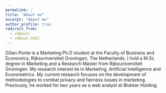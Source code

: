 ```yaml
---
permalink: /
title: "About me"
excerpt: "About me"
author_profile: true
redirect_from: 
  - /about/
  - /about.html
---
```


Gilian Ponte is a Marketing Ph.D student at the Faculty of Business and Economics, Rijksuniversiteit Groningen, The Netherlands. I hold a M.Sc degree in Marketing and a Research Master from Rijksuniversiteit Groningen. My research interest lie in Marketing, Artificial Intelligence and Econometrics. My current research focuses on the development of methodologies to combat privacy and fairness issues in marketing. Previously, he worked for two years as a web analyst at Blokker Holding. 
